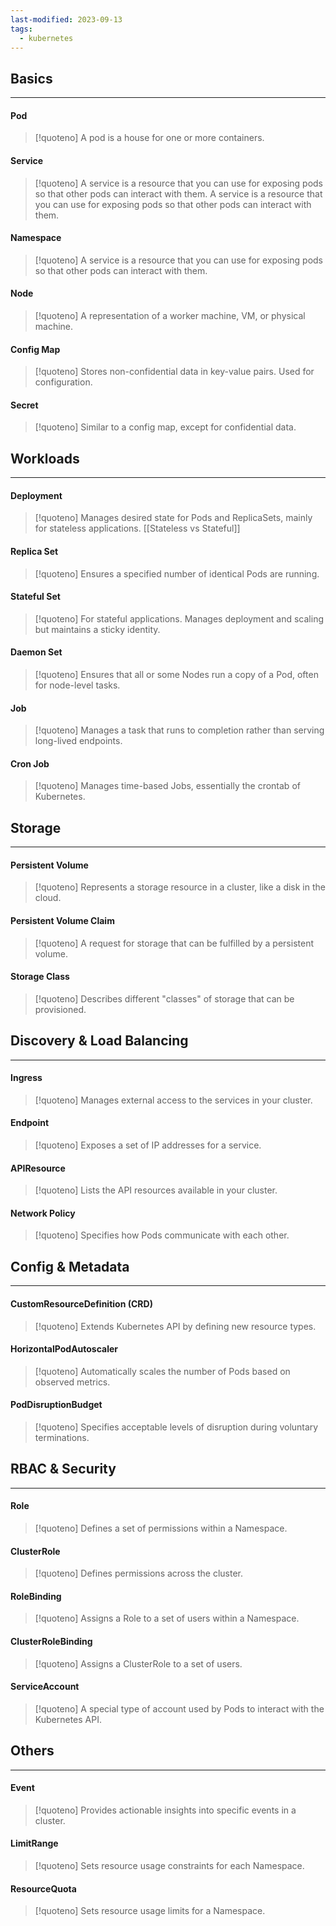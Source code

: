 ```yaml
---
last-modified: 2023-09-13
tags:
  - kubernetes
---
```

## Basics
---
#### Pod

>[!quoteno]
>A pod is a house for one or more containers.
#### Service

> [!quoteno]
> A service is a resource that you can use for exposing pods so that other pods can interact with them.
A service is a resource that you can use for exposing pods so that other pods can interact with them.
#### Namespace

> [!quoteno]
> A service is a resource that you can use for exposing pods so that other pods can interact with them.
#### Node

> [!quoteno]
> A representation of a worker machine, VM, or physical machine.
#### Config Map

> [!quoteno]
> Stores non-confidential data in key-value pairs. Used for configuration.
#### Secret

>[!quoteno]
>Similar to a config map, except for confidential data.

## Workloads
---
#### Deployment

> [!quoteno]
> Manages desired state for Pods and ReplicaSets, mainly for stateless applications.
> [[Stateless vs Stateful]]
#### Replica Set

> [!quoteno]
> Ensures a specified number of identical Pods are running.
#### Stateful Set

> [!quoteno]
> For stateful applications. Manages deployment and scaling but maintains a sticky identity.
#### Daemon Set

>[!quoteno]
>Ensures that all or some Nodes run a copy of a Pod, often for node-level tasks.
#### Job

> [!quoteno]
> Manages a task that runs to completion rather than serving long-lived endpoints.

#### Cron Job

> [!quoteno]
> Manages time-based Jobs, essentially the crontab of Kubernetes.
## Storage
---
#### Persistent Volume

> [!quoteno]
> Represents a storage resource in a cluster, like a disk in the cloud.
#### Persistent Volume Claim

> [!quoteno]
> A request for storage that can be fulfilled by a persistent volume.
#### Storage Class

> [!quoteno]
> Describes different "classes" of storage that can be provisioned.

## Discovery & Load Balancing
---
#### Ingress

> [!quoteno]
> Manages external access to the services in your cluster.
#### Endpoint

> [!quoteno]
> Exposes a set of IP addresses for a service.
#### APIResource

> [!quoteno]
> Lists the API resources available in your cluster.
#### Network Policy

> [!quoteno]
> Specifies how Pods communicate with each other.

## Config & Metadata
---
#### CustomResourceDefinition (CRD)

> [!quoteno]
> Extends Kubernetes API by defining new resource types.
#### HorizontalPodAutoscaler

>[!quoteno]
>Automatically scales the number of Pods based on observed metrics.
#### PodDisruptionBudget

> [!quoteno]
> Specifies acceptable levels of disruption during voluntary terminations.
## RBAC & Security
---
#### Role

> [!quoteno]
> Defines a set of permissions within a Namespace.
#### ClusterRole

> [!quoteno]
> Defines permissions across the cluster.
#### RoleBinding

> [!quoteno]
> Assigns a Role to a set of users within a Namespace.
#### ClusterRoleBinding

> [!quoteno]
> Assigns a ClusterRole to a set of users.
#### ServiceAccount

> [!quoteno]
> A special type of account used by Pods to interact with the Kubernetes API.
## Others
---
#### Event

> [!quoteno]
> Provides actionable insights into specific events in a cluster.
#### LimitRange

> [!quoteno]
> Sets resource usage constraints for each Namespace.
#### ResourceQuota

> [!quoteno]
> Sets resource usage limits for a Namespace.
